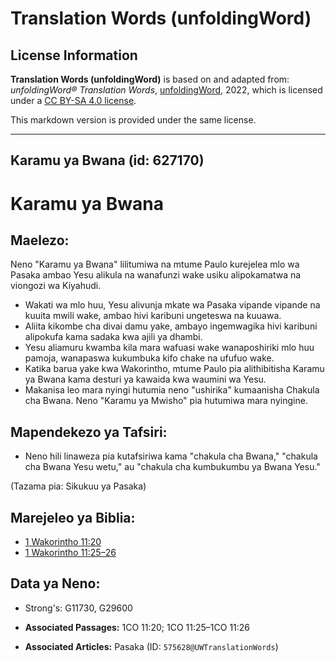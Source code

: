 # Translation Words (unfoldingWord)

## License Information

**Translation Words (unfoldingWord)** is based on and adapted from: _unfoldingWord® Translation Words_, [unfoldingWord](https://unfoldingword.org/utw), 2022, which is licensed under a [CC BY-SA 4.0 license](https://creativecommons.org/licenses/by-sa/4.0/legalcode.en).

This markdown version is provided under the same license.



--------------------------------

## Karamu ya Bwana (id: 627170)

Karamu ya Bwana
===============

Maelezo:
--------

Neno "Karamu ya Bwana" lilitumiwa na mtume Paulo kurejelea mlo wa Pasaka ambao Yesu alikula na wanafunzi wake usiku alipokamatwa na viongozi wa Kiyahudi.

* Wakati wa mlo huu, Yesu alivunja mkate wa Pasaka vipande vipande na kuuita mwili wake, ambao hivi karibuni ungeteswa na kuuawa.
* Aliita kikombe cha divai damu yake, ambayo ingemwagika hivi karibuni alipokufa kama sadaka kwa ajili ya dhambi.
* Yesu aliamuru kwamba kila mara wafuasi wake wanaposhiriki mlo huu pamoja, wanapaswa kukumbuka kifo chake na ufufuo wake.
* Katika barua yake kwa Wakorintho, mtume Paulo pia alithibitisha Karamu ya Bwana kama desturi ya kawaida kwa waumini wa Yesu.
* Makanisa leo mara nyingi hutumia neno "ushirika" kumaanisha Chakula cha Bwana. Neno "Karamu ya Mwisho" pia hutumiwa mara nyingine.

Mapendekezo ya Tafsiri:
-----------------------

* Neno hili linaweza pia kutafsiriwa kama "chakula cha Bwana," "chakula cha Bwana Yesu wetu," au "chakula cha kumbukumbu ya Bwana Yesu."

(Tazama pia: Sikukuu ya Pasaka)

Marejeleo ya Biblia:
--------------------

* [1 Wakorintho 11:20](https://ref.ly/1Cor11:20)
* [1 Wakorintho 11:25–26](https://ref.ly/1Cor11:25-1Cor11:26)

Data ya Neno:
-------------

* Strong's: G11730, G29600

* **Associated Passages:** 1CO 11:20; 1CO 11:25–1CO 11:26
* **Associated Articles:** Pasaka (ID: `575628@UWTranslationWords`)

